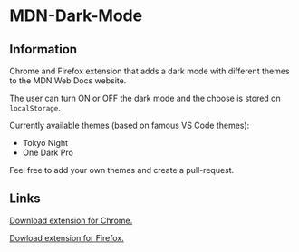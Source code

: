 # MDN-Dark-Mode

## Information

Chrome and Firefox extension that adds a dark mode with different themes to the MDN Web Docs website.

The user can turn ON or OFF the dark mode and the choose is stored on `localStorage`.

Currently available themes (based on famous VS Code themes): 
- Tokyo Night
- One Dark Pro

Feel free to add your own themes and create a pull-request.

## Links

[Download extension for Chrome.](https://chrome.google.com/webstore/detail/mdn-dark-mode/jdaepiaaanhlmgoehjnnkhiagfkalhoc "MDN Dark Mode on Chrome Web Store")

[Dowload extension for Firefox.](https://addons.mozilla.org/es/firefox/addon/mdn-dark-mode/ "MDN Dark Mode on Firefox Browser Add-ons store")